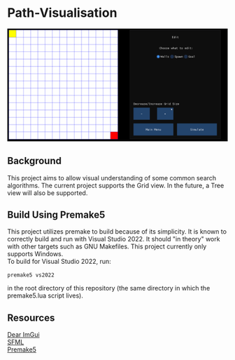 # Path-Visualisation

![alt text](src/assets/demo.gif "Demo")

## Background
This project aims to allow visual understanding of some common search algorithms. The current project supports the Grid view. In the future, a Tree view will also be supported.

## Build Using Premake5
This project utilizes premake to build because of its simplicity. It is known to correctly build and run with Visual Studio 2022. It should "in theory" work with other targets such as GNU Makefiles. This project currently only supports Windows. <br>
To build for Visual Studio 2022, run:
```console
premake5 vs2022
```
in the root directory of this repository (the same directory in which the premake5.lua script lives).

## Resources
[Dear ImGui](https://github.com/ocornut/imgui) <br>
[SFML](https://www.sfml-dev.org/) <br>
[Premake5](https://premake.github.io/) <br>
